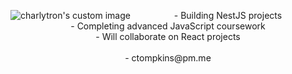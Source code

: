 

<p align="center">
  <img src="https://www.dropbox.com/s/vydupnyenu65s5d/ezgif.com-gif-maker.gif?raw=1" alt="charlytron's custom image" style="float: left; margin-right: 10px/>
 </p>
 <p align="center">
  - Building NestJS projects <br />
  - Completing advanced JavaScript coursework <br />
  - Will collaborate on React projects <br /><br />
  - ctompkins@pm.me
 </p> 
 </p>
 

<!---
charlytron/charlytron is a ✨ special ✨ repository because its `README.md` (this file) appears on your GitHub profile.
You can click the Preview link to take a look at your changes.
--->
